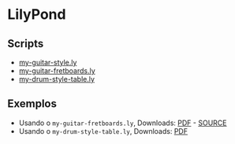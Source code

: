 # LilyPond

## Scripts
- [my-guitar-style.ly](https://github.com/samuelsantanaoficial/LilyPond/raw/main/scores/data/my-guitar-style.ly?download=1)
- [my-guitar-fretboards.ly](https://github.com/samuelsantanaoficial/LilyPond/raw/main/scores/data/my-guitar-fretboards.ly?download=1)
- [my-drum-style-table.ly](https://github.com/samuelsantanaoficial/LilyPond/raw/main/scores/data/my-drum-style-table.ly?download=1)

## Exemplos
- Usando o `my-guitar-fretboards.ly`, Downloads: [PDF](https://github.com/samuelsantanaoficial/LilyPond/raw/main/pdf/All%20Chors.pdf?download=1) - [SOURCE](https://github.com/samuelsantanaoficial/LilyPond/raw/main/scores/All%20Chors.ly?download=1)
- Usando o `my-drum-style-table.ly`, Downloads: [PDF](https://github.com/samuelsantanaoficial/LilyPond/raw/main/pdf/Standard%20Kit.pdf?download=1)
